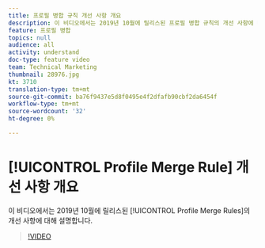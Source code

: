 ```yaml
---
title: 프로필 병합 규칙 개선 사항 개요
description: 이 비디오에서는 2019년 10월에 릴리스된 프로필 병합 규칙의 개선 사항에 대해 설명합니다.
feature: 프로필 병합
topics: null
audience: all
activity: understand
doc-type: feature video
team: Technical Marketing
thumbnail: 28976.jpg
kt: 3710
translation-type: tm+mt
source-git-commit: ba76f9437e5d8f0495e4f2dfafb90cbf2da6454f
workflow-type: tm+mt
source-wordcount: '32'
ht-degree: 0%

---
```



# [!UICONTROL Profile Merge Rule] 개선 사항 개요

이 비디오에서는 2019년 10월에 릴리스된 [!UICONTROL Profile Merge Rules]의 개선 사항에 대해 설명합니다.

>[!VIDEO](https://video.tv.adobe.com/v/28976/?quality=12)
